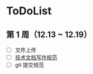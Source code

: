 # ToDoList

## 第 1 周（12.13 ~ 12.19）

- [ ] 文件上传
- [ ] [技术文档写作规范](https://github.com/ruanyf/document-style-guide)
- [ ] git 提交规范
